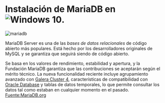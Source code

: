# Instalación de MariaDB en ![Windows 10](https://upload.wikimedia.org/wikipedia/commons/a/a3/Windows10Logo.png).
![mariadb](https://upload.wikimedia.org/wikipedia/commons/thumb/c/ca/MariaDB_colour_logo.svg/416px-MariaDB_colour_logo.svg.png)

MariaDB Server es una de las _bases de datos relacionales_ de código abierto más populares. 
Está hecho por los desarrolladores originales de MySQL y se garantiza que seguirá siendo de código abierto. 

Se basa en los valores de rendimiento, estabilidad y apertura, y la Fundación MariaDB garantiza que las 
contribuciones se aceptarán según el mérito técnico. 
La nueva funcionalidad reciente incluye agrupamiento avanzado con [Galera Cluster 4](https://galeracluster.com/), 
características de compatibilidad con [Oracle Database](https://www.oracle.com/database/) y tablas de datos temporales, 
lo que permite consultar los datos tal como estaban en cualquier momento en el pasado.  
[Fuente:MariaDB.org](https://mariadb.org/)
